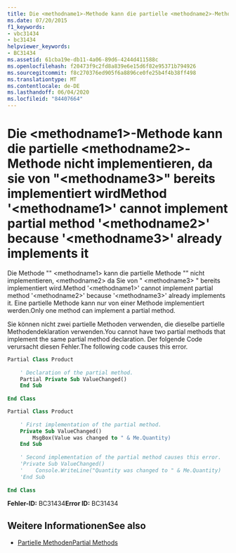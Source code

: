 ```yaml
---
title: Die <methodname1>-Methode kann die partielle <methodname2>-Methode nicht implementieren, da sie von "<methodname3>" bereits implementiert wird
ms.date: 07/20/2015
f1_keywords:
- vbc31434
- bc31434
helpviewer_keywords:
- BC31434
ms.assetid: 61cba19e-db11-4a06-89d6-4244d411588c
ms.openlocfilehash: f20473f9c2fd8a839e6e15d6f82e95371b794926
ms.sourcegitcommit: f8c270376ed905f6a8896ce0fe25b4f4b38ff498
ms.translationtype: MT
ms.contentlocale: de-DE
ms.lasthandoff: 06/04/2020
ms.locfileid: "84407664"
---
```

# <a name="method-methodname1-cannot-implement-partial-method-methodname2-because-methodname3-already-implements-it"></a><span data-ttu-id="1f9ae-102">Die \<methodname1>-Methode kann die partielle \<methodname2>-Methode nicht implementieren, da sie von "\<methodname3>" bereits implementiert wird</span><span class="sxs-lookup"><span data-stu-id="1f9ae-102">Method '\<methodname1>' cannot implement partial method '\<methodname2>' because '\<methodname3>' already implements it</span></span>
<span data-ttu-id="1f9ae-103">Die Methode "" \<methodname1> kann die partielle Methode "" nicht implementieren, \<methodname2> da Sie von " \<methodname3> " bereits implementiert wird.</span><span class="sxs-lookup"><span data-stu-id="1f9ae-103">Method '\<methodname1>' cannot implement partial method '\<methodname2>' because '\<methodname3>' already implements it.</span></span> <span data-ttu-id="1f9ae-104">Eine partielle Methode kann nur von einer Methode implementiert werden.</span><span class="sxs-lookup"><span data-stu-id="1f9ae-104">Only one method can implement a partial method.</span></span>  
  
 <span data-ttu-id="1f9ae-105">Sie können nicht zwei partielle Methoden verwenden, die dieselbe partielle Methodendeklaration verwenden.</span><span class="sxs-lookup"><span data-stu-id="1f9ae-105">You cannot have two partial methods that implement the same partial method declaration.</span></span> <span data-ttu-id="1f9ae-106">Der folgende Code verursacht diesen Fehler.</span><span class="sxs-lookup"><span data-stu-id="1f9ae-106">The following code causes this error.</span></span>  
  
```vb  
Partial Class Product  
  
    ' Declaration of the partial method.  
    Partial Private Sub ValueChanged()  
    End Sub  
  
End Class  
```  
  
```vb  
Partial Class Product  
  
    ' First implementation of the partial method.  
    Private Sub ValueChanged()  
        MsgBox(Value was changed to " & Me.Quantity)  
    End Sub  
  
    ' Second implementation of the partial method causes this error.  
    'Private Sub ValueChanged()  
    '    Console.WriteLine("Quantity was changed to " & Me.Quantity)  
    'End Sub  
  
End Class  
```  
  
 <span data-ttu-id="1f9ae-107">**Fehler-ID:** BC31434</span><span class="sxs-lookup"><span data-stu-id="1f9ae-107">**Error ID:** BC31434</span></span>  
  
## <a name="see-also"></a><span data-ttu-id="1f9ae-108">Weitere Informationen</span><span class="sxs-lookup"><span data-stu-id="1f9ae-108">See also</span></span>

- [<span data-ttu-id="1f9ae-109">Partielle Methoden</span><span class="sxs-lookup"><span data-stu-id="1f9ae-109">Partial Methods</span></span>](../programming-guide/language-features/procedures/partial-methods.md)
